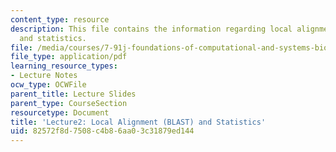```yaml
---
content_type: resource
description: This file contains the information regarding local alignment (BLAST)
  and statistics.
file: /media/courses/7-91j-foundations-of-computational-and-systems-biology-spring-2014/82572f8d7508c4b86aa03c31879ed144_MIT7_91JS14_Lecture2.pdf
file_type: application/pdf
learning_resource_types:
- Lecture Notes
ocw_type: OCWFile
parent_title: Lecture Slides
parent_type: CourseSection
resourcetype: Document
title: 'Lecture2: Local Alignment (BLAST) and Statistics'
uid: 82572f8d-7508-c4b8-6aa0-3c31879ed144
---
```


